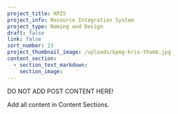 ```yaml
---
project_title: KRIS
project_info: Resource Integration System
project_type: Naming and Design
draft: false
link: false
sort_number: 23
project_thumbnail_image: /uploads/kpmg-kris-thumb.jpg
content_section:
  - section_text_markdown:
    section_image:
---
```



DO NOT ADD POST CONTENT HERE!

Add all content in Content Sections.